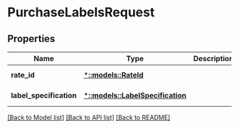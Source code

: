 # PurchaseLabelsRequest

## Properties
Name | Type | Description | Notes
------------ | ------------- | ------------- | -------------
**rate_id** | [***::models::RateId**](RateId.md) |  | [default to null]
**label_specification** | [***::models::LabelSpecification**](LabelSpecification.md) |  | [default to null]

[[Back to Model list]](../README.md#documentation-for-models) [[Back to API list]](../README.md#documentation-for-api-endpoints) [[Back to README]](../README.md)


